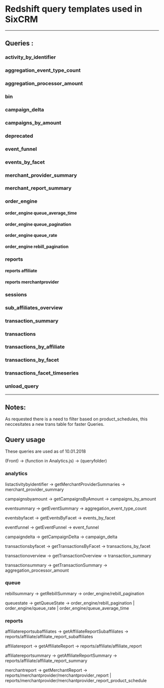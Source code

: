 # Redshift query templates used in SixCRM

--------------------------------------------------------------------------------

## Queries :

### activity_by_identifier

### aggregation_event_type_count

### aggregation_processor_amount

### bin

### campaign_delta

### campaigns_by_amount

### deprecated

### event_funnel

### events_by_facet

### merchant_provider_summary

### merchant_report_summary

### order_engine

#### order_engine queue_average_time

#### order_engine queue_pagination

#### order_engine queue_rate

#### order_engine rebill_pagination

### reports

#### reports affiliate

#### reports merchantprovider

### sessions

### sub_affiliates_overview

### transaction_summary

### transactions

### transactions_by_affiliate

### transactions_by_facet

### transactions_facet_timeseries

### unload_query

--------------------------------------------------------------------------------

## Notes:

As requested there is a need to filter based on product_schedules, this neccesitates a new trans table for faster Queries.

## Query usage

These queries are used as of 10.01.2018

(Front) -> (function in Analytics.js) -> (queryfolder)

### analytics

listactivitybyidentifier -> getMerchantProviderSummaries -> merchant_provider_summary

campaignsbyamount -> getCampaignsByAmount -> campaigns_by_amount

eventsummary -> getEventSummary -> aggregation_event_type_count

eventsbyfacet -> getEventsByFacet -> events_by_facet

eventfunnel -> getEventFunnel -> event_funnel

campaigndelta -> getCampaignDelta -> campaign_delta

transactionsbyfacet -> getTransactionsByFacet -> transactions_by_facet

transactionoverview -> getTransactionOverview -> transaction_summary

transactionsummary -> getTransactionSummary -> aggregation_processor_amount

### queue

rebillsummary -> getRebillSummary -> order_engine/rebill_pagination

queuestate -> getQueueState -> order_engine/rebill_pagination | order_engine/queue_rate | order_engine/queue_average_time

### reports

affiliatereportsubaffiliates -> getAffiliateReportSubaffiliates -> reports/affiliate/affiliate_report_subaffiliates

affiliatereport -> getAffiliateReport -> reports/affiliate/affiliate_report

affiliatereportsummary -> getAffiliateReportSummary -> reports/affiliate/affiliate_report_summary

merchantreport -> getMerchantReport -> reports/merchantprovider/merchantprovider_report | reports/merchantprovider/merchantprovider_report_product_schedule

